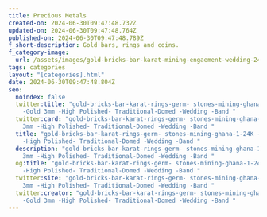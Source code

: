 ```yaml
---
title: Precious Metals
created-on: 2024-06-30T09:47:48.732Z
updated-on: 2024-06-30T09:47:48.764Z
published-on: 2024-06-30T09:47:48.789Z
f_short-description: Gold bars, rings and coins.
f_category-image:
  url: /assets/images/gold-bricks-bar-karat-mining-engaement-wedding-24k-gold-3mm-high-polished-traditional-domed-wedding-band-gotogh.com-ghana-.jpg
tags: categories
layout: "[categories].html"
date: 2024-06-30T09:47:48.804Z
seo:
  noindex: false
  twitter:title: "gold-bricks-bar-karat-rings-germ- stones-mining-ghana-1-24K
    -Gold 3mm -High Polished- Traditional-Domed -Wedding -Band "
  twitter:card: "gold-bricks-bar-karat-rings-germ- stones-mining-ghana-1-24K -Gold
    3mm -High Polished- Traditional-Domed -Wedding -Band "
  title: "gold-bricks-bar-karat-rings-germ- stones-mining-ghana-1-24K -Gold 3mm
    -High Polished- Traditional-Domed -Wedding -Band "
  description: "gold-bricks-bar-karat-rings-germ- stones-mining-ghana-1-24K -Gold
    3mm -High Polished- Traditional-Domed -Wedding -Band "
  og:title: "gold-bricks-bar-karat-rings-germ- stones-mining-ghana-1-24K -Gold 3mm
    -High Polished- Traditional-Domed -Wedding -Band "
  twitter:site: "gold-bricks-bar-karat-rings-germ- stones-mining-ghana-1-24K -Gold
    3mm -High Polished- Traditional-Domed -Wedding -Band "
  twitter:creator: "gold-bricks-bar-karat-rings-germ- stones-mining-ghana-1-24K
    -Gold 3mm -High Polished- Traditional-Domed -Wedding -Band "
---
```

